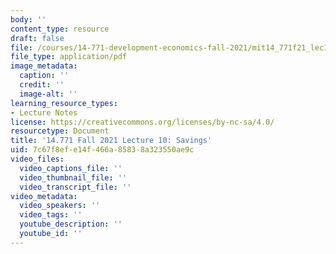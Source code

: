 ```yaml
---
body: ''
content_type: resource
draft: false
file: /courses/14-771-development-economics-fall-2021/mit14_771f21_lec10.pdf
file_type: application/pdf
image_metadata:
  caption: ''
  credit: ''
  image-alt: ''
learning_resource_types:
- Lecture Notes
license: https://creativecommons.org/licenses/by-nc-sa/4.0/
resourcetype: Document
title: '14.771 Fall 2021 Lecture 10: Savings'
uid: 7c67f8ef-e14f-466a-8583-8a323550ae9c
video_files:
  video_captions_file: ''
  video_thumbnail_file: ''
  video_transcript_file: ''
video_metadata:
  video_speakers: ''
  video_tags: ''
  youtube_description: ''
  youtube_id: ''
---
```

